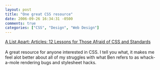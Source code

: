 ```yaml
---
layout: post
title: "One great CSS resource"
date: 2006-09-26 16:34:31 -0500
comments: true
categories: ["CSS", "Design", "Web Design"]
---
```

<a href="http://www.alistapart.com/articles/12lessonsCSSandstandards">A List Apart: Articles: 12 Lessons for Those Afraid of CSS and Standards</a><br /><br />A great resource for anyone interested in CSS. I tell you what, it makes me feel alot better about all of my struggles with what Ben refers to as whack-a-mole rendering bugs and stylesheet hacks.<br />
